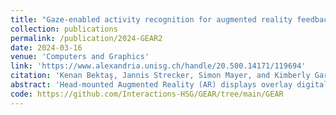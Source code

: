 ```yaml
---
title: "Gaze-enabled activity recognition for augmented reality feedback"
collection: publications
permalink: /publication/2024-GEAR2
date: 2024-03-16
venue: 'Computers and Graphics'
link: 'https://www.alexandria.unisg.ch/handle/20.500.14171/119694' 
citation: 'Kenan Bektaş, Jannis Strecker, Simon Mayer, and Kimberly Garcia. 2024. Gaze-enabled activity recognition for augmented reality feedback. Computers & Graphics (March 2024), 103909. https://doi.org/10.1016/j.cag.2024.103909'
abstract: 'Head-mounted Augmented Reality (AR) displays overlay digital information on physical objects. Through eye tracking, they provide insights into user attention, intentions, and activities, and allow novel interaction methods based on this information. However, in physical environments, the implications of using gaze-enabled AR for human activity recognition have not been explored in detail. In an experimental study with the Microsoft HoloLens 2, we collected gaze data from 20 users while they performed three activities: Reading a text, Inspecting a device, and Searching for an object. We trained machine learning models (SVM, Random Forest, Extremely Randomized Trees) with extracted features and achieved up to 89.6% activity-recognition accuracy. Based on the recognized activity, our system—GEAR—then provides users with relevant AR feedback. Due to the sensitivity of the personal (gaze) data GEAR collects, the system further incorporates a novel solution based on the Solid specification for giving users fine-grained control over the sharing of their data. The provided code and anonymized datasets may be used to reproduce and extend our findings, and as teaching material.'
code: https://github.com/Interactions-HSG/GEAR/tree/main/GEAR
---
```



